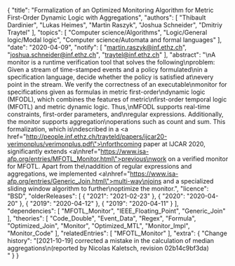 {
    "title": "Formalization of an Optimized Monitoring Algorithm for Metric First-Order Dynamic Logic with Aggregations",
    "authors": [
        "Thibault Dardinier",
        "Lukas Heimes",
        "Martin Raszyk",
        "Joshua Schneider",
        "Dmitriy Traytel"
    ],
    "topics": [
        "Computer science/Algorithms",
        "Logic/General logic/Modal logic",
        "Computer science/Automata and formal languages"
    ],
    "date": "2020-04-09",
    "notify": [
        "martin.raszyk@inf.ethz.ch",
        "joshua.schneider@inf.ethz.ch",
        "traytel@inf.ethz.ch"
    ],
    "abstract": "\nA monitor is a runtime verification tool that solves the following\nproblem: Given a stream of time-stamped events and a policy formulated\nin a specification language, decide whether the policy is satisfied at\nevery point in the stream. We verify the correctness of an executable\nmonitor for specifications given as formulas in metric first-order\ndynamic logic (MFODL), which combines the features of metric\nfirst-order temporal logic (MFOTL) and metric dynamic logic. Thus,\nMFODL supports real-time constraints, first-order parameters, and\nregular expressions. Additionally, the monitor supports aggregation\noperations such as count and sum. This formalization, which is\ndescribed in a <a href=\"http://people.inf.ethz.ch/trayteld/papers/ijcar20-verimonplus/verimonplus.pdf\">\nforthcoming paper at IJCAR 2020</a>, significantly extends <a\nhref=\"https://www.isa-afp.org/entries/MFOTL_Monitor.html\">previous\nwork on a verified monitor</a> for MFOTL. Apart from the\naddition of regular expressions and aggregations, we implemented <a\nhref=\"https://www.isa-afp.org/entries/Generic_Join.html\">multi-way\njoins</a> and a specialized sliding window algorithm to further\noptimize the monitor.",
    "licence": "BSD",
    "olderReleases": [
        {
            "2021": "2021-02-23"
        },
        {
            "2020": "2020-04-20"
        },
        {
            "2019": "2020-04-12"
        },
        {
            "2019": "2020-04-11"
        }
    ],
    "dependencies": [
        "MFOTL_Monitor",
        "IEEE_Floating_Point",
        "Generic_Join"
    ],
    "theories": [
        "Code_Double",
        "Event_Data",
        "Regex",
        "Formula",
        "Optimized_Join",
        "Monitor",
        "Optimized_MTL",
        "Monitor_Impl",
        "Monitor_Code"
    ],
    "relatedEntries": [
        "MFOTL_Monitor"
    ],
    "extra": {
        "Change history": "[2021-10-19] corrected a mistake in the calculation of median aggregations\n(reported by Nicolas Kaletsch, revision 02b14c9bf3da)<br>"
    }
}